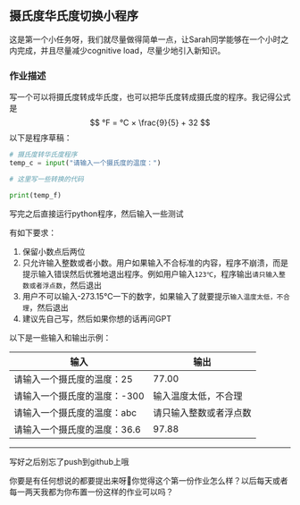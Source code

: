## 摄氏度华氏度切换小程序

这是第一个小任务呀，我们就尽量做得简单一点，让Sarah同学能够在一个小时之内完成，并且尽量减少cognitive load，尽量少地引入新知识。

### 作业描述

写一个可以将摄氏度转成华氏度，也可以把华氏度转成摄氏度的程序。我记得公式是
	$$
	°F = °C × \frac{9}{5} + 32
	$$
以下是程序草稿：

```Python
# 摄氏度转华氏度程序
temp_c = input("请输入一个摄氏度的温度：")

# 这里写一些转换的代码

print(temp_f)
```

写完之后直接运行python程序，然后输入一些测试

有如下要求：
1. 保留小数点后两位
2. 只允许输入整数或者小数。用户如果输入不合标准的内容，程序不崩溃，而是提示输入错误然后优雅地退出程序。例如用户输入`123℃`，程序输出`请只输入整数或者浮点数`，然后退出
3. 用户不可以输入-273.15℃一下的数字，如果输入了就要提示`输入温度太低，不合理`，然后退出
4. 建议先自己写，然后如果你想的话再问GPT

以下是一些输入和输出示例：

| 输入                           | 输出                   |
|-------------------------------|------------------------|
| 请输入一个摄氏度的温度：25     | 77.00                  |
| 请输入一个摄氏度的温度：-300   | 输入温度太低，不合理    |
| 请输入一个摄氏度的温度：abc    | 请只输入整数或者浮点数  |
| 请输入一个摄氏度的温度：36.6   | 97.88                  |

---

写好之后别忘了push到github上哦

你要是有任何想说的都要提出来呀🥺你觉得这个第一份作业怎么样？以后每天或者每一两天我都为你布置一份这样的作业可以吗？
